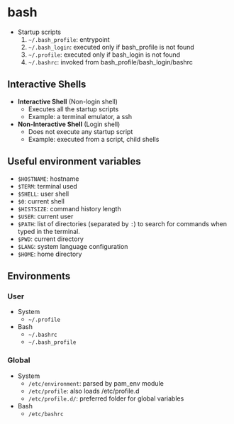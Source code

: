 # bash

- Startup scripts
  1. `~/.bash_profile`: entrypoint
  1. `~/.bash_login`: executed only if bash_profile is not found
  1. `~/.profile`: executed only if bash_login is not found
  1. `~/.bashrc`: invoked from bash_profile/bash_login/bashrc

## Interactive Shells

- **Interactive Shell** (Non-login shell)
  - Executes all the startup scripts
  - Example: a terminal emulator, a ssh
- **Non-Interactive Shell** (Login shell)
  - Does not execute any startup script
  - Example: executed from a script, child shells

## Useful environment variables

- `$HOSTNAME`: hostname
- `$TERM`: terminal used
- `$SHELL`: user shell
- `$0`: current shell
- `$HISTSIZE`: command history length
- `$USER`: current user
- `$PATH`: list of directories (separated by `:`) to search for commands when typed in the terminal.
- `$PWD`: current directory
- `$LANG`: system language configuration
- `$HOME`: home directory

## Environments

### User

- System
  - `~/.profile`
- Bash
  - `~/.bashrc`
  - `~/.bash_profile`

### Global

- System
  - `/etc/environment`: parsed by pam_env module
  - `/etc/profile`: also loads /etc/profile.d
  - `/etc/profile.d/`: preferred folder for global variables
- Bash
  - `/etc/bashrc`
